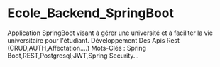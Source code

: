 # Ecole_Backend_SpringBoot
Application SpringBoot  visant à gérer une
université et à faciliter la vie universitaire pour l'étudiant.
Développement Des Apis Rest (CRUD,AUTH,Affectation....)
Mots-Clés : Spring Boot,REST,Postgresql;JWT,Spring Security...
